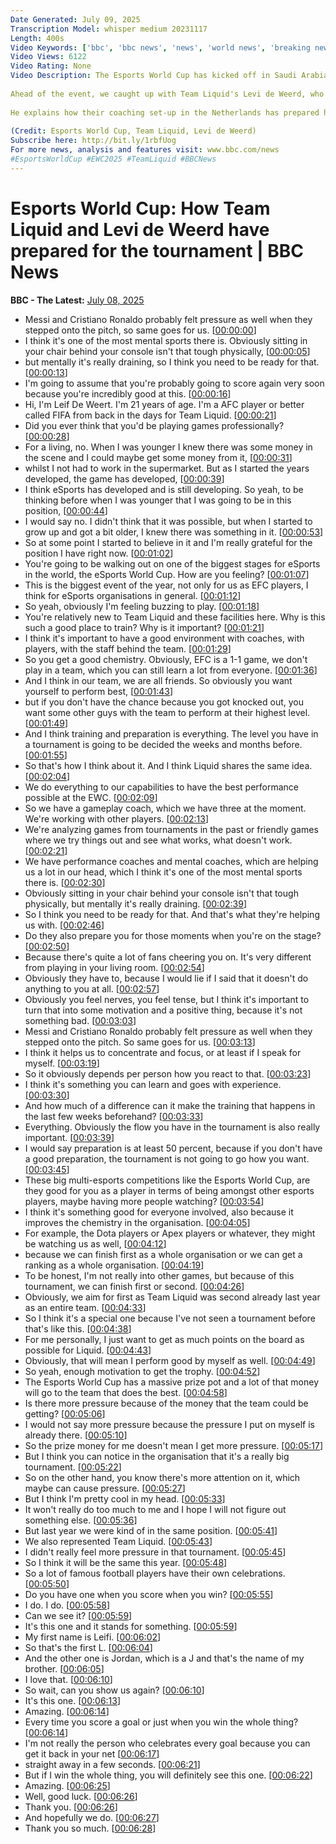 ```yaml
---
Date Generated: July 09, 2025
Transcription Model: whisper medium 20231117
Length: 400s
Video Keywords: ['bbc', 'bbc news', 'news', 'world news', 'breaking news', 'us news', 'world', 'america', 'usa', 'usa news', 'india news']
Video Views: 6122
Video Rating: None
Video Description: The Esports World Cup has kicked off in Saudi Arabia with teams from around the world battling to win the biggest prizes in the industry.
 
Ahead of the event, we caught up with Team Liquid's Levi de Weerd, who will be representing them by playing EA FC on the world's stage in Riyadh with a prize pot of $27m up for grabs for the best performing teams at the event.
 
He explains how their coaching set-up in the Netherlands has prepared him and his Team Liquid team-mates for the tournament.
 
(Credit: Esports World Cup, Team Liquid, Levi de Weerd)
Subscribe here: http://bit.ly/1rbfUog
For more news, analysis and features visit: www.bbc.com/news
#EsportsWorldCup #EWC2025 #TeamLiquid #BBCNews
---
```


# Esports World Cup: How Team Liquid and Levi de Weerd have prepared for the tournament | BBC News
**BBC - The Latest:** [July 08, 2025](https://www.youtube.com/watch?v=cPtvXVMoFRs)
*  Messi and Cristiano Ronaldo probably felt pressure as well when they stepped onto the pitch, so same goes for us. [[00:00:00](https://www.youtube.com/watch?v=cPtvXVMoFRs&t=0.0s)]
*  I think it's one of the most mental sports there is. Obviously sitting in your chair behind your console isn't that tough physically, [[00:00:05](https://www.youtube.com/watch?v=cPtvXVMoFRs&t=5.36s)]
*  but mentally it's really draining, so I think you need to be ready for that. [[00:00:13](https://www.youtube.com/watch?v=cPtvXVMoFRs&t=13.4s)]
*  I'm going to assume that you're probably going to score again very soon because you're incredibly good at this. [[00:00:16](https://www.youtube.com/watch?v=cPtvXVMoFRs&t=16.44s)]
*  Hi, I'm Leif De Weert. I'm 21 years of age. I'm a AFC player or better called FIFA from back in the days for Team Liquid. [[00:00:21](https://www.youtube.com/watch?v=cPtvXVMoFRs&t=21.080000000000002s)]
*  Did you ever think that you'd be playing games professionally? [[00:00:28](https://www.youtube.com/watch?v=cPtvXVMoFRs&t=28.040000000000003s)]
*  For a living, no. When I was younger I knew there was some money in the scene and I could maybe get some money from it, [[00:00:31](https://www.youtube.com/watch?v=cPtvXVMoFRs&t=31.28s)]
*  whilst I not had to work in the supermarket. But as I started the years developed, the game has developed, [[00:00:39](https://www.youtube.com/watch?v=cPtvXVMoFRs&t=39.480000000000004s)]
*  I think eSports has developed and is still developing. So yeah, to be thinking before when I was younger that I was going to be in this position, [[00:00:44](https://www.youtube.com/watch?v=cPtvXVMoFRs&t=44.92s)]
*  I would say no. I didn't think that it was possible, but when I started to grow up and got a bit older, I knew there was something in it. [[00:00:53](https://www.youtube.com/watch?v=cPtvXVMoFRs&t=53.559999999999995s)]
*  So at some point I started to believe in it and I'm really grateful for the position I have right now. [[00:01:02](https://www.youtube.com/watch?v=cPtvXVMoFRs&t=62.239999999999995s)]
*  You're going to be walking out on one of the biggest stages for eSports in the world, the eSports World Cup. How are you feeling? [[00:01:07](https://www.youtube.com/watch?v=cPtvXVMoFRs&t=67.0s)]
*  This is the biggest event of the year, not only for us as EFC players, I think for eSports organisations in general. [[00:01:12](https://www.youtube.com/watch?v=cPtvXVMoFRs&t=72.56s)]
*  So yeah, obviously I'm feeling buzzing to play. [[00:01:18](https://www.youtube.com/watch?v=cPtvXVMoFRs&t=78.8s)]
*  You're relatively new to Team Liquid and these facilities here. Why is this such a good place to train? Why is it important? [[00:01:21](https://www.youtube.com/watch?v=cPtvXVMoFRs&t=81.28s)]
*  I think it's important to have a good environment with coaches, with players, with the staff behind the team. [[00:01:29](https://www.youtube.com/watch?v=cPtvXVMoFRs&t=89.28s)]
*  So you get a good chemistry. Obviously, EFC is a 1-1 game, we don't play in a team, which you can still learn a lot from everyone. [[00:01:36](https://www.youtube.com/watch?v=cPtvXVMoFRs&t=96.67999999999999s)]
*  And I think in our team, we are all friends. So obviously you want yourself to perform best, [[00:01:43](https://www.youtube.com/watch?v=cPtvXVMoFRs&t=103.67999999999999s)]
*  but if you don't have the chance because you got knocked out, you want some other guys with the team to perform at their highest level. [[00:01:49](https://www.youtube.com/watch?v=cPtvXVMoFRs&t=109.60000000000001s)]
*  And I think training and preparation is everything. The level you have in a tournament is going to be decided the weeks and months before. [[00:01:55](https://www.youtube.com/watch?v=cPtvXVMoFRs&t=115.72s)]
*  So that's how I think about it. And I think Liquid shares the same idea. [[00:02:04](https://www.youtube.com/watch?v=cPtvXVMoFRs&t=124.56s)]
*  We do everything to our capabilities to have the best performance possible at the EWC. [[00:02:09](https://www.youtube.com/watch?v=cPtvXVMoFRs&t=129.0s)]
*  So we have a gameplay coach, which we have three at the moment. We're working with other players. [[00:02:13](https://www.youtube.com/watch?v=cPtvXVMoFRs&t=133.64000000000001s)]
*  We're analyzing games from tournaments in the past or friendly games where we try things out and see what works, what doesn't work. [[00:02:21](https://www.youtube.com/watch?v=cPtvXVMoFRs&t=141.32s)]
*  We have performance coaches and mental coaches, which are helping us a lot in our head, which I think it's one of the most mental sports there is. [[00:02:30](https://www.youtube.com/watch?v=cPtvXVMoFRs&t=150.56s)]
*  Obviously sitting in your chair behind your console isn't that tough physically, but mentally it's really draining. [[00:02:39](https://www.youtube.com/watch?v=cPtvXVMoFRs&t=159.16s)]
*  So I think you need to be ready for that. And that's what they're helping us with. [[00:02:46](https://www.youtube.com/watch?v=cPtvXVMoFRs&t=166.48000000000002s)]
*  Do they also prepare you for those moments when you're on the stage? [[00:02:50](https://www.youtube.com/watch?v=cPtvXVMoFRs&t=170.20000000000002s)]
*  Because there's quite a lot of fans cheering you on. It's very different from playing in your living room. [[00:02:54](https://www.youtube.com/watch?v=cPtvXVMoFRs&t=174.04s)]
*  Obviously they have to, because I would lie if I said that it doesn't do anything to you at all. [[00:02:57](https://www.youtube.com/watch?v=cPtvXVMoFRs&t=177.64000000000001s)]
*  Obviously you feel nerves, you feel tense, but I think it's important to turn that into some motivation and a positive thing, because it's not something bad. [[00:03:03](https://www.youtube.com/watch?v=cPtvXVMoFRs&t=183.64s)]
*  Messi and Cristiano Ronaldo probably felt pressure as well when they stepped onto the pitch. So same goes for us. [[00:03:13](https://www.youtube.com/watch?v=cPtvXVMoFRs&t=193.64s)]
*  I think it helps us to concentrate and focus, or at least if I speak for myself. [[00:03:19](https://www.youtube.com/watch?v=cPtvXVMoFRs&t=199.76s)]
*  So it obviously depends per person how you react to that. [[00:03:23](https://www.youtube.com/watch?v=cPtvXVMoFRs&t=203.6s)]
*  I think it's something you can learn and goes with experience. [[00:03:30](https://www.youtube.com/watch?v=cPtvXVMoFRs&t=210.04s)]
*  And how much of a difference can it make the training that happens in the last few weeks beforehand? [[00:03:33](https://www.youtube.com/watch?v=cPtvXVMoFRs&t=213.44s)]
*  Everything. Obviously the flow you have in the tournament is also really important. [[00:03:39](https://www.youtube.com/watch?v=cPtvXVMoFRs&t=219.88s)]
*  I would say preparation is at least 50 percent, because if you don't have a good preparation, the tournament is not going to go how you want. [[00:03:45](https://www.youtube.com/watch?v=cPtvXVMoFRs&t=225.68s)]
*  These big multi-esports competitions like the Esports World Cup, are they good for you as a player in terms of being amongst other esports players, maybe having more people watching? [[00:03:54](https://www.youtube.com/watch?v=cPtvXVMoFRs&t=234.44s)]
*  I think it's something good for everyone involved, also because it improves the chemistry in the organisation. [[00:04:05](https://www.youtube.com/watch?v=cPtvXVMoFRs&t=245.92s)]
*  For example, the Dota players or Apex players or whatever, they might be watching us as well, [[00:04:12](https://www.youtube.com/watch?v=cPtvXVMoFRs&t=252.4s)]
*  because we can finish first as a whole organisation or we can get a ranking as a whole organisation. [[00:04:19](https://www.youtube.com/watch?v=cPtvXVMoFRs&t=259.04s)]
*  To be honest, I'm not really into other games, but because of this tournament, we can finish first or second. [[00:04:26](https://www.youtube.com/watch?v=cPtvXVMoFRs&t=266.64000000000004s)]
*  Obviously, we aim for first as Team Liquid was second already last year as an entire team. [[00:04:33](https://www.youtube.com/watch?v=cPtvXVMoFRs&t=273.72s)]
*  So I think it's a special one because I've not seen a tournament before that's like this. [[00:04:38](https://www.youtube.com/watch?v=cPtvXVMoFRs&t=278.40000000000003s)]
*  For me personally, I just want to get as much points on the board as possible for Liquid. [[00:04:43](https://www.youtube.com/watch?v=cPtvXVMoFRs&t=283.68s)]
*  Obviously, that will mean I perform good by myself as well. [[00:04:49](https://www.youtube.com/watch?v=cPtvXVMoFRs&t=289.48s)]
*  So yeah, enough motivation to get the trophy. [[00:04:52](https://www.youtube.com/watch?v=cPtvXVMoFRs&t=292.40000000000003s)]
*  The Esports World Cup has a massive prize pot and a lot of that money will go to the team that does the best. [[00:04:58](https://www.youtube.com/watch?v=cPtvXVMoFRs&t=298.88s)]
*  Is there more pressure because of the money that the team could be getting? [[00:05:06](https://www.youtube.com/watch?v=cPtvXVMoFRs&t=306.52s)]
*  I would not say more pressure because the pressure I put on myself is already there. [[00:05:10](https://www.youtube.com/watch?v=cPtvXVMoFRs&t=310.92s)]
*  So the prize money for me doesn't mean I get more pressure. [[00:05:17](https://www.youtube.com/watch?v=cPtvXVMoFRs&t=317.52s)]
*  But I think you can notice in the organisation that it's a really big tournament. [[00:05:22](https://www.youtube.com/watch?v=cPtvXVMoFRs&t=322.2s)]
*  So on the other hand, you know there's more attention on it, which maybe can cause pressure. [[00:05:27](https://www.youtube.com/watch?v=cPtvXVMoFRs&t=327.0s)]
*  But I think I'm pretty cool in my head. [[00:05:33](https://www.youtube.com/watch?v=cPtvXVMoFRs&t=333.12s)]
*  It won't really do too much to me and I hope I will not figure out something else. [[00:05:36](https://www.youtube.com/watch?v=cPtvXVMoFRs&t=336.72s)]
*  But last year we were kind of in the same position. [[00:05:41](https://www.youtube.com/watch?v=cPtvXVMoFRs&t=341.04s)]
*  We also represented Team Liquid. [[00:05:43](https://www.youtube.com/watch?v=cPtvXVMoFRs&t=343.84000000000003s)]
*  I didn't really feel more pressure in that tournament. [[00:05:45](https://www.youtube.com/watch?v=cPtvXVMoFRs&t=345.96000000000004s)]
*  So I think it will be the same this year. [[00:05:48](https://www.youtube.com/watch?v=cPtvXVMoFRs&t=348.68s)]
*  So a lot of famous football players have their own celebrations. [[00:05:50](https://www.youtube.com/watch?v=cPtvXVMoFRs&t=350.64000000000004s)]
*  Do you have one when you score when you win? [[00:05:55](https://www.youtube.com/watch?v=cPtvXVMoFRs&t=355.64000000000004s)]
*  I do. I do. [[00:05:58](https://www.youtube.com/watch?v=cPtvXVMoFRs&t=358.08000000000004s)]
*  Can we see it? [[00:05:59](https://www.youtube.com/watch?v=cPtvXVMoFRs&t=359.08000000000004s)]
*  It's this one and it stands for something. [[00:05:59](https://www.youtube.com/watch?v=cPtvXVMoFRs&t=359.68s)]
*  My first name is Leifi. [[00:06:02](https://www.youtube.com/watch?v=cPtvXVMoFRs&t=362.20000000000005s)]
*  So that's the first L. [[00:06:04](https://www.youtube.com/watch?v=cPtvXVMoFRs&t=364.04s)]
*  And the other one is Jordan, which is a J and that's the name of my brother. [[00:06:05](https://www.youtube.com/watch?v=cPtvXVMoFRs&t=365.32s)]
*  I love that. [[00:06:10](https://www.youtube.com/watch?v=cPtvXVMoFRs&t=370.08s)]
*  So wait, can you show us again? [[00:06:10](https://www.youtube.com/watch?v=cPtvXVMoFRs&t=370.8s)]
*  It's this one. [[00:06:13](https://www.youtube.com/watch?v=cPtvXVMoFRs&t=373.52s)]
*  Amazing. [[00:06:14](https://www.youtube.com/watch?v=cPtvXVMoFRs&t=374.44s)]
*  Every time you score a goal or just when you win the whole thing? [[00:06:14](https://www.youtube.com/watch?v=cPtvXVMoFRs&t=374.96s)]
*  I'm not really the person who celebrates every goal because you can get it back in your net [[00:06:17](https://www.youtube.com/watch?v=cPtvXVMoFRs&t=377.16s)]
*  straight away in a few seconds. [[00:06:21](https://www.youtube.com/watch?v=cPtvXVMoFRs&t=381.52s)]
*  But if I win the whole thing, you will definitely see this one. [[00:06:22](https://www.youtube.com/watch?v=cPtvXVMoFRs&t=382.92s)]
*  Amazing. [[00:06:25](https://www.youtube.com/watch?v=cPtvXVMoFRs&t=385.68s)]
*  Well, good luck. [[00:06:26](https://www.youtube.com/watch?v=cPtvXVMoFRs&t=386.04s)]
*  Thank you. [[00:06:26](https://www.youtube.com/watch?v=cPtvXVMoFRs&t=386.84s)]
*  And hopefully we do. [[00:06:27](https://www.youtube.com/watch?v=cPtvXVMoFRs&t=387.36s)]
*  Thank you so much. [[00:06:28](https://www.youtube.com/watch?v=cPtvXVMoFRs&t=388.68s)]
